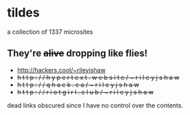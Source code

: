 tildes
======

a collection of 1337 microsites

## They're ~~alive~~ dropping like flies!

 - http://hackers.cool/~rileyjshaw
 - ~~h t t p : / / h y p e r t e x t . w e b s i t e / ~ r i l e y j s h a w~~
 - ~~h t t p : / / q h a c k . c a / ~ r i l e y j s h a w~~
 - ~~h t t p : / / r i o t g i r l . c l u b / ~ r i l e y j s h a w~~

 dead links obscured since I have no control over the contents.
